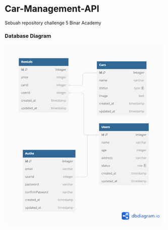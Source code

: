 # Car-Management-API

Sebuah repository challenge 5 Binar Academy

### Database Diagram

<p align="center">
  <img src="./public/picture/relation%20database.png">
</p>
